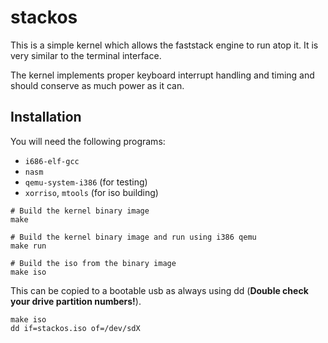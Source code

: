 # stackos

This is a simple kernel which allows the faststack engine to run atop it. It
is very similar to the terminal interface.

The kernel implements proper keyboard interrupt handling and timing and should
conserve as much power as it can.

## Installation

You will need the following programs:

 - `i686-elf-gcc`
 - `nasm`
 - `qemu-system-i386`  (for testing)
 - `xorriso`, `mtools` (for iso building)

```
# Build the kernel binary image
make

# Build the kernel binary image and run using i386 qemu
make run

# Build the iso from the binary image
make iso
```

This can be copied to a bootable usb as always using dd (**Double check your
drive partition numbers!**).

```
make iso
dd if=stackos.iso of=/dev/sdX
```
